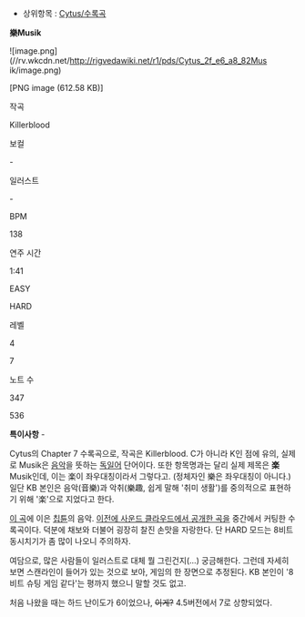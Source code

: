   * 상위항목 : [Cytus/수록곡](Cytus/%EC%88%98%EB%A1%9D%EA%B3%A1.md)  

**樂Musik**

![image.png](//rv.wkcdn.net/http://rigvedawiki.net/r1/pds/Cytus_2f_e6_a8_82Mus
ik/image.png)

[PNG image (612.58 KB)]

작곡

Killerblood

보컬

\-

일러스트

\-

BPM

138

연주 시간

1:41

EASY

HARD

레벨

4

7

노트 수

347

536

**특이사항**
\-

  
  

Cytus의 Chapter 7 수록곡으로, 작곡은 Killerblood. C가 아니라 K인 점에 유의, 실제로 Musik은
[음악](%EC%9D%8C%EC%95%85.md)을 뜻하는 [독일어](%EB%8F%85%EC%9D%BC%EC%96%B4.md)
단어이다. 또한 항목명과는 달리 실제 제목은 **楽**Musik인데, 이는 楽이 좌우대칭이라서 그렇다고. (정체자인 樂은 좌우대칭이
아니다.) 일단 KB 본인은 음악(音樂)과 악취(樂趣, 쉽게 말해 '취미 생활')를 중의적으로 표현하기 위해 '楽'으로 지었다고 한다.

[이 곡](Future%20World.md)에 이은 [칩튠](%EC%B9%A9%ED%8A%A0.md)의 음악. [이전에 사운드
클라우드에서 공개한 곡을](https://soundcloud.com/killerblood/7-1) 중간에서 커팅한 수록곡이다. 덕분에 채보와
더불어 굉장히 찰진 손맛을 자랑한다. 단 HARD 모드는 8비트 동시치기가 좀 많이 나오니 주의하자.

여담으로, 많은 사람들이 일러스트로 대체 뭘 그린건지(…) 궁금해한다. 그런데 자세히 보면 스캔라인이 들어가 있는 것으로 보아, 게임의 한
장면으로 추정된다. KB 본인이 '8비트 슈팅 게임 같다'는 평까지 했으니 말할 것도 없고.

처음 나왔을 때는 하드 난이도가 6이었으나, <del>이게?</del> 4.5버전에서 7로 상향되었다.

